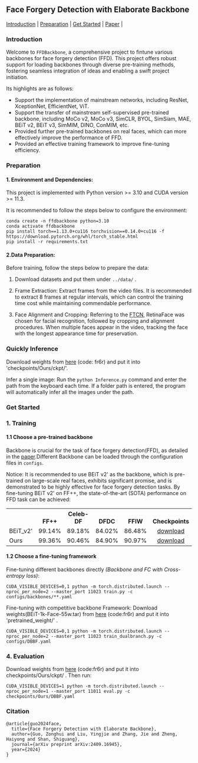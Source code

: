 ## Face Forgery Detection with Elaborate Backbone

[Introduction](#introduction) |
[Preparation](#Preparation) |
[Get Started](#get-started) |
[Paper](https://arxiv.org/abs/2409.16945) |

### Introduction

Welcome to `FFDBackbone`, a comprehensive project to fintune various backbones for face forgery detection (FFD). This project offers robust support for loading backbones through diverse pre-training methods, fostering seamless integration of ideas and enabling a swift project initiation.

Its highlights are as follows:
-  Support the implementation of mainstream networks, including ResNet, XceptionNet, EfficientNet, ViT.
-  Support the transfer of mainstream self-supervised pre-trained backbone, including MoCo v2, MoCo v3, SimCLR, BYOL, SimSiam, MAE, BEiT v2, BEiT v3, SimMIM, DINO, ConMIM, etc.
-  Provided further pre-trained backbones on real faces, which can more effectively improve the performance of FFD.
-  Provided an effective training framework to improve fine-tuning efficiency. 

### Preparation

#### 1. Environment and Dependencies:

This project is implemented with Python version >= 3.10 and CUDA version >= 11.3.

It is recommended to follow the steps below to configure the environment:
```
conda create -n ffdbackbone python=3.10
conda activate ffdbackbone
pip install torch==1.13.0+cu116 torchvision==0.14.0+cu116 -f https://download.pytorch.org/whl/torch_stable.html
pip install -r requirements.txt
```

#### 2.Data Preparation:

Before training, follow the steps below to prepare the data:
1. Download datasets and put them under  `../data/` .
   
2. Frame Extraction: Extract frames from the video files. It is recommended to extract 8 frames at regular intervals, which can control the training time cost while maintaining commendable performance.
   
3. Face Alignment and Cropping: Referring to the [FTCN](https://github.com/yinglinzheng/FTCN), RetinaFace was chosen for facial recognition, followed by cropping and alignment procedures. When multiple faces appear in the video, tracking the face with the longest appearance time for preservation.

### Quickly Inference

Download weights from [here](https://pan.baidu.com/s/1EOgJeE4Gb4TAaxvSkhK4lw) (code: fr6r) and put it into 'checkpoints/Ours/ckpt/'.

Infer a single image: Run the ```python Inference.py``` command and enter the path from the keyboard each time. If a folder path is entered, the program will automatically infer all the images under the path.

### Get Started

### 1.  Training

#### 1.1 Choose a pre-trained backbone

Backbone is crucial for the task of face forgery detection(FFD), as detailed in the [paper](https://arxiv.org/abs/2409.16945).Different Backbone can be loaded through the configuration files in `configs`.

Notice: It is recommended to use BEiT v2' as the backbone, which is pre-trained on large-scale real faces, exhibits significant promise, and is demonstrated to be highly effective for face forgery detection tasks. By fine-tuning BEiT v2' on FF++, the state-of-the-art (SOTA) performance on FFD task can be achieved:

<table><tbody>
<!-- START TABLE -->
<!-- TABLE HEADER -->
<th valign="bottom"></th>
<th valign="bottom">FF++</th>
<th valign="bottom">Celeb-DF</th>
<th valign="bottom">DFDC</th>
<th valign="bottom">FFIW</th>
<th valign="bottom">Checkpoints</th>
<!-- TABLE BODY -->
<tr><td align="left">BEiT_v2'</td>
<td align="center">99.14%</td>
<td align="center">89.18%</td>
<td align="center">84.02%</td>
<td align="center">86.48%</td>
<td align="center"><a href="https://pan.baidu.com/s/1EOgJeE4Gb4TAaxvSkhK4lw">download</a></td>
<tr><td align="left">Ours</td>
<td align="center">99.36%</td>
<td align="center">90.46%</td>
<td align="center">84.90%</td>
<td align="center">90.97%</td>
<td align="center"><a href="https://pan.baidu.com/s/1EOgJeE4Gb4TAaxvSkhK4lw">download</a></td>
</tbody></table>

#### 1.2 Choose a fine-tuning framework


Fine-tuning different backbones directly *(Backbone and FC with Cross-entropy loss)*:
```
CUDA_VISIBLE_DEVICES=0,1 python -m torch.distributed.launch --nproc_per_node=2 --master_port 11023 train.py -c configs/backbones/**.yaml
```

Fine-tuning with competitive backbone Framework:
Download weights(BEiT-1k-Face-55w.tar) from [here](https://pan.baidu.com/s/1EOgJeE4Gb4TAaxvSkhK4lw) (code:fr6r) and put it into 'pretrained_weight/' . 

```
CUDA_VISIBLE_DEVICES=0,1 python -m torch.distributed.launch --nproc_per_node=2 --master_port 11023 train_dualbranch.py -c configs/DBBF.yaml
```
### 4. Evaluation

Download weights from [here](https://pan.baidu.com/s/1EOgJeE4Gb4TAaxvSkhK4lw) (code:fr6r) and put it into checkpoints/Ours/ckpt/ . Then run:

```
CUDA_VISIBLE_DEVICES=1 python -m torch.distributed.launch --nproc_per_node=1 --master_port 11011 eval.py -c checkpoints/Ours/DBBF.yaml
```

### Citation

```
@article{guo2024face,
  title={Face Forgery Detection with Elaborate Backbone},
  author={Guo, Zonghui and Liu, Yingjie and Zhang, Jie and Zheng, Haiyong and Shan, Shiguang},
  journal={arXiv preprint arXiv:2409.16945},
  year={2024}
}
```
